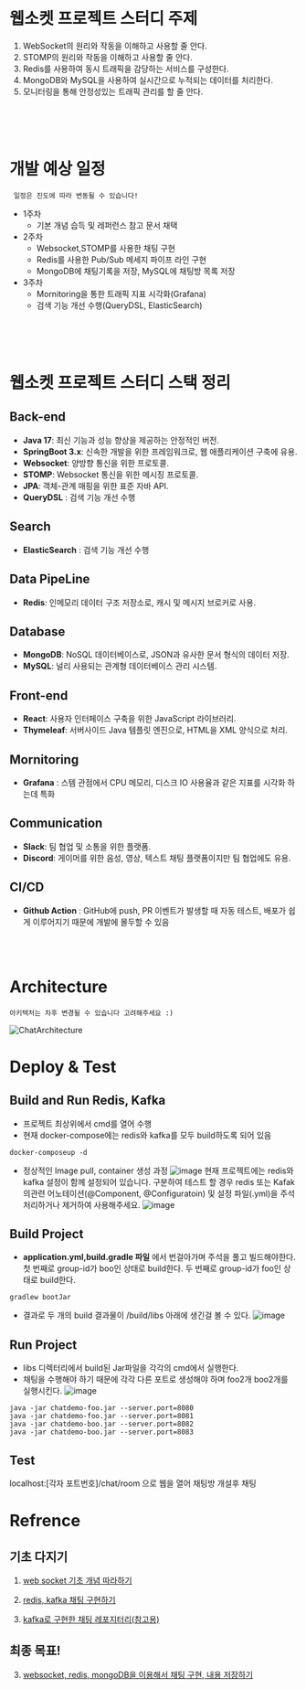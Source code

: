 # 웹소켓 프로젝트 스터디 주제
1. WebSocket의 원리와 작동을 이해하고 사용할 줄 안다.
2. STOMP의 원리와 작동을 이해하고 사용할 줄 안다.
3. Redis를 사용하여 동시 트래픽을 감당하는 서비스를 구성한다.
4. MongoDB와 MySQL을 사용하여 실시간으로 누적되는 데이터를 처리한다.
5. 모니터링을 통해 안정성있는 트래픽 관리를 할 줄 안다.
<br>
<br>
<br>

# 개발 예상 일정
     일정은 진도에 따라 변동될 수 있습니다! 
- 1주차
    - 기본 개념 습득 및 레퍼런스 참고 문서 채택
- 2주차
    - Websocket,STOMP를 사용한 채팅 구현
    - Redis를 사용한 Pub/Sub 메세지 파이프 라인 구현
    - MongoDB에 채팅기록을 저장, MySQL에 채팅방 목록 저장
- 3주차
    - Mornitoring을 통한 트래픽 지표 시각화(Grafana)
    - 검색 기능 개선 수행(QueryDSL, ElasticSearch)
<br>
<br>
<br>

# 웹소켓 프로젝트 스터디 스택 정리

## Back-end
- **Java 17**: 최신 기능과 성능 향상을 제공하는 안정적인 버전.
- **SpringBoot 3.x**: 신속한 개발을 위한 프레임워크로, 웹 애플리케이션 구축에 유용.
- **Websocket**: 양방향 통신을 위한 프로토콜.
- **STOMP**: Websocket 통신을 위한 메시징 프로토콜.
- **JPA**: 객체-관계 매핑을 위한 표준 자바 API.
- **QueryDSL** : 검색 기능 개선 수행

## Search
- **ElasticSearch** : 검색 기능 개선 수행

## Data PipeLine
- **Redis**: 인메모리 데이터 구조 저장소로, 캐시 및 메시지 브로커로 사용.

## Database
- **MongoDB**: NoSQL 데이터베이스로, JSON과 유사한 문서 형식의 데이터 저장.
- **MySQL**: 널리 사용되는 관계형 데이터베이스 관리 시스템.

## Front-end
- **React**: 사용자 인터페이스 구축을 위한 JavaScript 라이브러리.
- **Thymeleaf**: 서버사이드 Java 템플릿 엔진으로, HTML을 XML 양식으로 처리.

## Mornitoring
- **Grafana** : 스템 관점에서 CPU 메모리, 디스크 IO 사용율과 같은 지표를 시각화 하는데 특화

## Communication
- **Slack**: 팀 협업 및 소통을 위한 플랫폼.
- **Discord**: 게이머를 위한 음성, 영상, 텍스트 채팅 플랫폼이지만 팀 협업에도 유용.

## CI/CD
- **Github Action** :  GitHub에 push, PR 이벤트가 발생할 때 자동 테스트, 배포가 쉽게 이루어지기 때문에 개발에 몰두할 수 있음
<br>
<br>


# Architecture
    아키텍처는 차후 변경될 수 있습니다 고려해주세요 :)
![ChatArchitecture](https://github.com/god-kao-talk/chat-challenge-BE/assets/132982907/d1868b7b-a616-4166-97a6-bee94cbbfc65)

# Deploy & Test

## Build and Run Redis, Kafka
- 프로젝트 최상위에서 cmd를 열어 수행
- 현재 docker-compose에는 redis와 kafka를 모두 build하도록 되어 있음
```
docker-composeup -d
```
- 정상적인 Image pull, container 생성 과정
![image](https://github.com/Sunro1994/Redis-kafk-chatting/assets/132982907/72fee16a-afce-4475-9ee9-a6a4620d812d)
    현재 프로젝트에는 redis와 kafka 설정이 함께 설정되어 있습니다. 구분하여 테스트 할 경우 redis 또는 Kafak의관련 어노테이션(@Component, @Configuratoin) 및 설정 파일(.yml)을 주석처리하거나 제거하여 사용해주세요.
![image](https://github.com/Sunro1994/Redis-kafk-chatting/assets/132982907/3e66a739-f505-4b53-8b6b-6d351b43e89a)

## Build Project

-  **application.yml,build.gradle 파일** 에서 번걸아가며 주석을 풀고 빌드해야한다. 첫 번째로 group-id가 boo인 상태로 build한다.
두 번째로 group-id가 foo인 상태로 build한다.
```
gradlew bootJar
```
- 결과로 두 개의 build 결과물이 /build/libs 아래에 생긴걸 볼 수 있다.
![image](https://github.com/Sunro1994/Redis-kafk-chatting/assets/132982907/fb7c5a8c-f597-4dfb-908e-d748c2be92c1)

## Run Project
- libs 디렉터리에서 build된 Jar파일을 각각의 cmd에서 실행한다.
- 채팅을 수행해야 하기 때문에 각각 다른 포트로 생성해야 하며 foo2개 boo2개를 실행시킨다.
![image](https://github.com/Sunro1994/Redis-kafk-chatting/assets/132982907/1b44cf63-a28b-4e6f-a099-f3bd0cabb369)
```
java -jar chatdemo-foo.jar --server.port=8080
java -jar chatdemo-foo.jar --server.port=8081
java -jar chatdemo-boo.jar --server.port=8082
java -jar chatdemo-boo.jar --server.port=8083

```

## Test
localhost:[각자 포트번호]/chat/room 으로 웹을 열어 채팅방 개설후 채팅


# Refrence

## 기초 다지기
1. [web socket 기초 개념 따라하기](https://www.daddyprogrammer.org/post/4077/spring-websocket-chatting)

2. [redis, kafka 채팅 구현하기](https://hi-june.github.io/rualone/RUAlone05/#reference)

3. [kafka로 구현한 채팅 레포지터리(참고용)](https://github.com/god-kao-talk/chat-challenge-BE/tree/dev/src/main/java/com/challenge/chat/domain/member)

## 최종 목표!
3. [websocket, redis, mongoDB을 이용해서 채팅 구현, 내용 저장하기](https://nebulaisme.tistory.com/147)
<br>
<br>
<br>